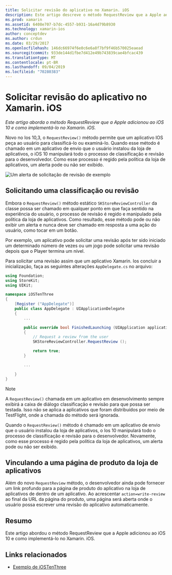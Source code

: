 ```yaml
---
title: Solicitar revisão do aplicativo no Xamarin. iOS
description: Este artigo descreve o método RequestReview que a Apple adicionou ao iOS 10 e discute como implementá-lo no Xamarin. iOS.
ms.prod: xamarin
ms.assetid: 6408e707-b7dc-4557-b931-16a4d79b8930
ms.technology: xamarin-ios
author: conceptdev
ms.author: crdun
ms.date: 03/29/2017
ms.openlocfilehash: 146dc66974f6e0c6e6a8f7bf9f46b570025eaead
ms.sourcegitcommit: 933de144d1fbe7d412e49b743839cae4bfcac439
ms.translationtype: MT
ms.contentlocale: pt-BR
ms.lasthandoff: 09/04/2019
ms.locfileid: "70280383"
---
```

# <a name="request-app-review-in-xamarinios"></a>Solicitar revisão do aplicativo no Xamarin. iOS

_Este artigo aborda o método RequestReview que a Apple adicionou ao iOS 10 e como implementá-lo no Xamarin. iOS._

Novo no Ios 10,3, o `RequestReview()` método permite que um aplicativo IOS peça ao usuário para classificá-lo ou examiná-lo. Quando esse método é chamado em um aplicativo de envio que o usuário instalou da loja de aplicativos, o iOS 10 manipulará todo o processo de classificação e revisão para o desenvolvedor. Como esse processo é regido pela política da loja de aplicativos, um alerta pode ou não ser exibido.

![](request-app-review-images/review01.png "Um alerta de solicitação de revisão de exemplo")

## <a name="requesting-a-rating-or-review"></a>Solicitando uma classificação ou revisão

Embora o `RequestReview()` método estático `SKStoreReviewController` da classe possa ser chamado em qualquer ponto em que faça sentido na experiência do usuário, o processo de revisão é regido e manipulado pela política da loja de aplicativos. Como resultado, esse método pode ou não exibir um alerta e nunca deve ser chamado em resposta a uma ação do usuário, como tocar em um botão.

Por exemplo, um aplicativo pode solicitar uma revisão após ter sido iniciado um determinado número de vezes ou um jogo pode solicitar uma revisão depois que o Player termina um nível.

Para solicitar uma revisão assim que um aplicativo Xamarin. Ios concluir a inicialização, faça as seguintes alterações `AppDelegate.cs` no arquivo:

```csharp
using Foundation;
using StoreKit;
using UIKit;

namespace iOSTenThree
{
    [Register ("AppDelegate")]
    public class AppDelegate : UIApplicationDelegate
    {
        ...

        public override bool FinishedLaunching (UIApplication application, NSDictionary launchOptions)
        {
            // Request a review from the user
            SKStoreReviewController.RequestReview ();

            return true;
        }

        ...

    }
}
```

> [!NOTE]
> A `RequestReview()` chamada em um aplicativo em desenvolvimento sempre exibirá a caixa de diálogo classificação e revisão para que possa ser testada. Isso não se aplica a aplicativos que foram distribuídos por meio de TestFlight, onde a chamada do método será ignorada.

Quando o `RequestReview()` método é chamado em um aplicativo de envio que o usuário instalou da loja de aplicativos, o Ios 10 manipulará todo o processo de classificação e revisão para o desenvolvedor. Novamente, como esse processo é regido pela política da loja de aplicativos, um alerta pode ou não ser exibido.

## <a name="linking-to-an-app-store-product-page"></a>Vinculando a uma página de produto da loja de aplicativos 

Além do novo `RequestReview` método, o desenvolvedor ainda pode fornecer um link profundo para a página de produto do aplicativo na loja de aplicativos de dentro de um aplicativo. Ao acrescentar `action=write-review` ao final da URL da página do produto, uma página será aberta onde o usuário possa escrever uma revisão do aplicativo automaticamente. 

## <a name="summary"></a>Resumo

Este artigo abordou o método RequestReview que a Apple adicionou ao iOS 10 e como implementá-lo no Xamarin. iOS.



## <a name="related-links"></a>Links relacionados

- [Exemplo de iOSTenThree](https://docs.microsoft.com/samples/xamarin/ios-samples/ios10-iostenthree/)

